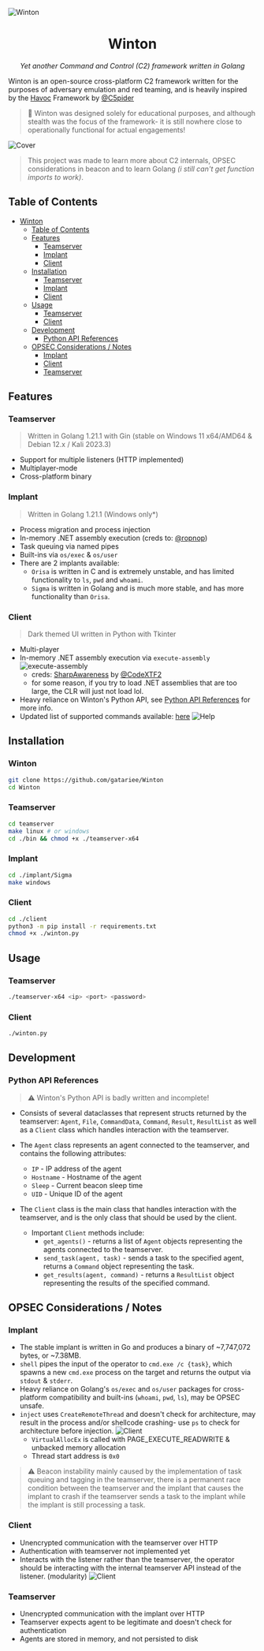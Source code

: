 ![Winton](./assets/Winton_Logo.png)

<div align="center">
    <h1>Winton</h1>

<i>Yet another Command and Control (C2) framework written in Golang</i>
</div>

Winton is an open-source cross-platform C2 framework written for the purposes of adversary emulation and red teaming, and is heavily inspired by the [Havoc](https://github.com/HavocFramework/Havoc) Framework by [@C5pider](https://twitter.com/C5pider)

> 🐒 Winton was designed solely for educational purposes, and although stealth was the focus of the framework- it is still nowhere close to operationally functional for actual engagements!

![Cover](./assets/Winton_Banner.png)

> This project was made to learn more about C2 internals, OPSEC considerations in beacon and to learn Golang _(i still can't get function imports to work)_.

## Table of Contents
- [Winton](#winton)
  - [Table of Contents](#table-of-contents)
  - [Features](#features)
    - [Teamserver](#teamserver)
    - [Implant](#implant)
    - [Client](#client)
  - [Installation](#installation)
    - [Teamserver](#teamserver-1)
    - [Implant](#implant-1)
    - [Client](#client-1)
  - [Usage](#usage)
    - [Teamserver](#teamserver-2)
    - [Client](#client-2)
  - [Development](#development)
    - [Python API References](#python-api-references)
  - [OPSEC Considerations / Notes](#opsec-considerations--notes)
    - [Implant](#implant-2)
    - [Client](#client-3)
    - [Teamserver](#teamserver-3)

## Features
### Teamserver
> Written in Golang 1.21.1 with Gin (stable on Windows 11 x64/AMD64 & Debian 12.x / Kali 2023.3)
- Support for multiple listeners (HTTP implemented)
- Multiplayer-mode
- Cross-platform binary

### Implant
> Written in Golang 1.21.1 (Windows only*)
- Process migration and process injection
- In-memory .NET assembly execution (creds to: [@ropnop](https://github.com/ropnop/go-clr))
- Task queuing via named pipes
- Built-ins via `os/exec` & `os/user`
- There are 2 implants available:
    - `Orisa` is written in C and is extremely unstable, and has limited functionality to `ls`, `pwd` and `whoami`.
    - `Sigma` is written in Golang and is much more stable, and has more functionality than `Orisa`.

### Client
> Dark themed UI written in Python with Tkinter
- Multi-player
- In-memory .NET assembly execution via `execute-assembly`
![execute-assembly](./assets/execute_assembly.png)
  - creds: [SharpAwareness](https://github.com/CodeXTF2/SharpAwareness) by [@CodeXTF2](https://twitter.com/codex_tf2)
  - for some reason, if you try to load .NET assemblies that are too large, the CLR will just not load lol.
- Heavy reliance on Winton's Python API, see [Python API References](#python-api-references) for more info.
- Updated list of supported commands available: [here](./client/Winton/globals.py#)
![Help](./assets/Client_help.png)

## Installation
### Winton
```bash
git clone https://github.com/gatariee/Winton
cd Winton
```

### Teamserver
```bash
cd teamserver
make linux # or windows
cd ./bin && chmod +x ./teamserver-x64
```

### Implant
```bash
cd ./implant/Sigma
make windows
```

### Client
```bash
cd ./client
python3 -m pip install -r requirements.txt
chmod +x ./winton.py
```

## Usage
### Teamserver
```bash
./teamserver-x64 <ip> <port> <password>
```

### Client
```bash
./winton.py
```

## Development
### Python API References
> ⚠️ Winton's Python API is badly written and incomplete!
- Consists of several dataclasses that represent structs returned by the teamserver: `Agent`, `File`, `CommandData`, `Command`, `Result`, `ResultList` as well as a `Client` class which handles interaction with the teamserver.
- The `Agent` class represents an agent connected to the teamserver, and contains the following attributes:
    - `IP` - IP address of the agent
    - `Hostname` - Hostname of the agent
    - `Sleep` - Current beacon sleep time
    - `UID` - Unique ID of the agent

- The `Client` class is the main class that handles interaction with the teamserver, and is the only class that should be used by the client.
    - Important `Client` methods include:
        - `get_agents()` - returns a list of `Agent` objects representing the agents connected to the teamserver.
        - `send_task(agent, task)` - sends a task to the specified agent, returns a `Command` object representing the task.
        - `get_results(agent, command)` - returns a `ResultList` object representing the results of the specified command.

## OPSEC Considerations / Notes
### Implant
- The stable implant is written in Go and produces a binary of ~7,747,072 bytes, or ~7.38MB.
- `shell` pipes the input of the operator to `cmd.exe /c {task}`, which spawns a new `cmd.exe` process on the target and returns the output via `stdout` & `stderr`.
- Heavy reliance on Golang's `os/exec` and `os/user` packages for cross-platform compatibility and built-ins (`whoami`, `pwd`, `ls`), may be OPSEC unsafe.
- `inject` uses `CreateRemoteThread` and doesn't check for architecture, may result in the process and/or shellcode crashing- use `ps` to check for architecture before injection.
![Client](./assets/Client_ps.png)
    - `VirtualAllocEx` is called with PAGE_EXECUTE_READWRITE & unbacked memory allocation
    - Thread start address is `0x0`
> ⚠️ Beacon instability mainly caused by the implementation of task queuing and tagging in the teamserver, there is a permanent race condition between the teamserver and the implant that causes the implant to crash if the teamserver sends a task to the implant while the implant is still processing a task.

### Client
- Unencrypted communication with the teamserver over HTTP
- Authentication with teamserver not implemented yet
- Interacts with the listener rather than the teamserver, the operator should be interacting with the internal teamserver API instead of the listener. (modularity)
![Client](./assets/Operator_interaction.png)

### Teamserver
- Unencrypted communication with the implant over HTTP
- Teamserver expects agent to be legitimate and doesn't check for authentication
- Agents are stored in memory, and not persisted to disk
